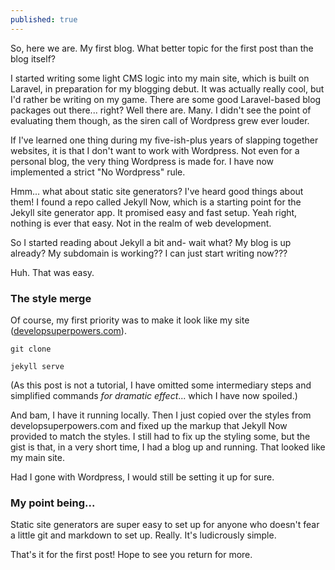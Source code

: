 ```yaml
---
published: true
---
```


So, here we are. My first blog. What better topic for the first post than the blog itself?

I started writing some light CMS logic into my main site, which is built on Laravel, in preparation for my blogging debut. It was actually really cool, but I'd rather be writing on my game. There are some good Laravel-based blog packages out there... right? Well there are. Many. I didn't see the point of evaluating them though, as the siren call of Wordpress grew ever louder.

If I've learned one thing during my five-ish-plus years of slapping together websites, it is that I don't want to work with Wordpress. Not even for a personal blog, the very thing Wordpress is made for. I have now implemented a strict "No Wordpress" rule.

Hmm... what about static site generators? I've heard good things about them! I found a repo called Jekyll Now, which is a starting point for the Jekyll site generator app. It promised easy and fast setup. Yeah right, nothing is ever that easy. Not in the realm of web development.

So I started reading about Jekyll a bit and- wait what? My blog is up already? My subdomain is working?? I can just start writing now???

Huh. That was easy.

### The style merge

Of course, my first priority was to make it look like my site ([developsuperpowers.com](http://developsuperpowers.com/ "developsuperpowers.com")).

`git clone`

`jekyll serve`

(As this post is not a tutorial, I have omitted some intermediary steps and simplified commands _for dramatic effect_... which I have now spoiled.)

And bam, I have it running locally. Then I just copied over the styles from developsuperpowers.com and fixed up the markup that Jekyll Now provided to match the styles. I still had to fix up the styling some, but the gist is that, in a very short time, I had a blog up and running. That looked like my main site.

Had I gone with Wordpress, I would still be setting it up for sure.

### My point being...

Static site generators are super easy to set up for anyone who doesn't fear a little git and markdown to set up. Really. It's ludicrously simple.

That's it for the first post! Hope to see you return for more.